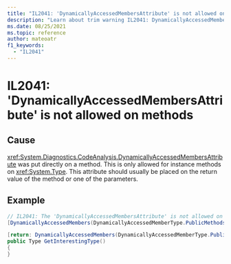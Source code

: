 ```yaml
---
title: "IL2041: 'DynamicallyAccessedMembersAttribute' is not allowed on methods"
description: "Learn about trim warning IL2041: DynamicallyAccessedMembersNotAllowedOnMethods"
ms.date: 08/25/2021
ms.topic: reference
author: mateoatr
f1_keywords:
  - "IL2041"
---
```

# IL2041: 'DynamicallyAccessedMembersAttribute' is not allowed on methods

## Cause

<xref:System.Diagnostics.CodeAnalysis.DynamicallyAccessedMembersAttribute> was put directly on a
method. This is only allowed for instance methods on <xref:System.Type>. This attribute
should usually be placed on the return value of the method or one of the parameters.

## Example

```csharp
// IL2041: The 'DynamicallyAccessedMembersAttribute' is not allowed on methods. It is allowed on method return value or method parameters though.
[DynamicallyAccessedMembers(DynamicallyAccessedMemberType.PublicMethods)]

[return: DynamicallyAccessedMembers(DynamicallyAccessedMemberType.PublicMethods)]
public Type GetInterestingType()
{
}
```
